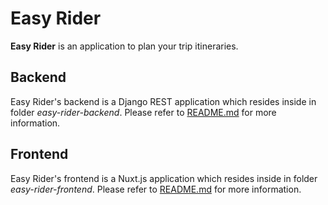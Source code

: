 # Easy Rider

**Easy Rider** is an application to plan your trip itineraries.

## Backend
Easy Rider's backend is a Django REST application which resides inside in folder _easy-rider-backend_. 
Please refer to [README.md](easy-rider-backend/README.md) for more information.

## Frontend
Easy Rider's frontend is a Nuxt.js application which resides inside in folder _easy-rider-frontend_. 
Please refer to [README.md](easy-rider-frontend/README.md) for more information.
